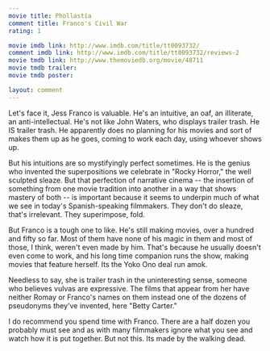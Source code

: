 ```yaml
---
movie title: Phollastía
comment title: Franco's Civil War
rating: 1

movie imdb link: http://www.imdb.com/title/tt0093732/
comment imdb link: http://www.imdb.com/title/tt0093732/reviews-2
movie tmdb link: http://www.themoviedb.org/movie/48711
movie tmdb trailer: 
movie tmdb poster: 

layout: comment
---
```


Let's face it, Jess Franco is valuable. He's an intuitive, an oaf, an illiterate, an anti-intellectual. He's not like John Waters, who displays trailer trash. He IS trailer trash. He apparently does no planning for his movies and sort of makes them up as he goes, coming to work each day, using whoever shows up.

But his intuitions are so mystifyingly perfect sometimes. He is the genius who invented the superpositions we celebrate in "Rocky Horror," the well sculpted sleaze. But that perfection of narrative cinema -- the insertion of something from one movie tradition into another in a way that shows mastery of both -- is important because it seems to underpin much of what we see in today's Spanish-speaking filmmakers. They don't do sleaze, that's irrelevant. They superimpose, fold.

But Franco is a tough one to like. He's still making movies, over a hundred and fifty so far. Most of them have none of his magic in them and most of those, I think, weren't even made by him. That's because he usually doesn't even come to work, and his long time companion runs the show, making movies that feature herself. Its the Yoko Ono deal run amok. 

Needless to say, she is trailer trash in the uninteresting sense, someone who believes vulvas are expressive. The films that appear from her have neither Romay or Franco's names on them instead one of the dozens of pseudonyms they've invented, here "Betty Carter."

I do recommend you spend time with Franco. There are a half dozen you probably must see and as with many filmmakers ignore what you see and watch how it is put together. But not this. Its made by the walking dead.